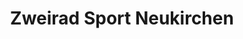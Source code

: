 ---
title: "Zweirad Sport Neukirchen"
url: /grossheubach/zweirad-sport-neukirchen/
shop: Fahrrad
---
